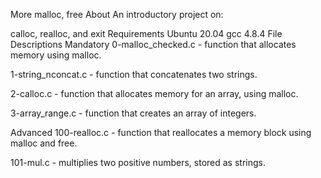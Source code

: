 More malloc, free
About
An introductory project on:

calloc, realloc, and exit
Requirements
Ubuntu 20.04
gcc 4.8.4
File Descriptions
Mandatory
0-malloc_checked.c - function that allocates memory using malloc.

1-string_nconcat.c - function that concatenates two strings.

2-calloc.c - function that allocates memory for an array, using malloc.

3-array_range.c - function that creates an array of integers.

Advanced
100-realloc.c - function that reallocates a memory block using malloc and free.

101-mul.c - multiplies two positive numbers, stored as strings.
